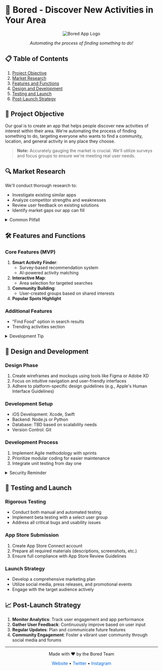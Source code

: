 # 🎉 Bored - Discover New Activities in Your Area

<div align="center">
  <img src="https://via.placeholder.com/150" alt="Bored App Logo">
  <p><em>Automating the process of finding something to do!</em></p>
</div>

## 📋 Table of Contents
1. [Project Objective](#-project-objective)
2. [Market Research](#-market-research)
3. [Features and Functions](#-features-and-functions)
4. [Design and Development](#-design-and-development)
5. [Testing and Launch](#-testing-and-launch)
6. [Post-Launch Strategy](#-post-launch-strategy)

## 🎯 Project Objective

Our goal is to create an app that helps people discover new activities of interest within their area. We're automating the process of finding something to do, targeting everyone who wants to find a community, location, and general activity in any place they choose.

> **Note:** Accurately gauging the market is crucial. We'll utilize surveys and focus groups to ensure we're meeting real user needs.

## 🔍 Market Research

We'll conduct thorough research to:
- Investigate existing similar apps
- Analyze competitor strengths and weaknesses
- Review user feedback on existing solutions
- Identify market gaps our app can fill

<details>
<summary>Common Pitfall</summary>
Avoid relying solely on assumptions. We'll document all findings in a comprehensive report.
</details>

## 🛠 Features and Functions

### Core Features (MVP)
1. **Smart Activity Finder**: 
   - Survey-based recommendation system
   - AI-powered activity matching
2. **Interactive Map**:
   - Area selection for targeted searches
3. **Community Building**:
   - User-created groups based on shared interests
4. **Popular Spots Highlight**

### Additional Features
- "Find Food" option in search results
- Trending activities section

<details>
<summary>Development Tip</summary>
We'll focus on these core features for our MVP, expanding later to avoid scope creep.
</details>

## 🎨 Design and Development

### Design Phase
1. Create wireframes and mockups using tools like Figma or Adobe XD
2. Focus on intuitive navigation and user-friendly interfaces
3. Adhere to platform-specific design guidelines (e.g., Apple's Human Interface Guidelines)

### Development Setup
- iOS Development: Xcode, Swift
- Backend: Node.js or Python
- Database: TBD based on scalability needs
- Version Control: Git

### Development Process
1. Implement Agile methodology with sprints
2. Prioritize modular coding for easier maintenance
3. Integrate unit testing from day one

<details>
<summary>Security Reminder</summary>
Implement robust data security measures early to ensure user privacy and regulatory compliance.
</details>

## 🚀 Testing and Launch

### Rigorous Testing
- Conduct both manual and automated testing
- Implement beta testing with a select user group
- Address all critical bugs and usability issues

### App Store Submission
1. Create App Store Connect account
2. Prepare all required materials (descriptions, screenshots, etc.)
3. Ensure full compliance with App Store Review Guidelines

### Launch Strategy
- Develop a comprehensive marketing plan
- Utilize social media, press releases, and promotional events
- Engage with the target audience actively

## 📈 Post-Launch Strategy

1. **Monitor Analytics**: Track user engagement and app performance
2. **Gather User Feedback**: Continuously improve based on user input
3. **Regular Updates**: Plan and communicate future features
4. **Community Engagement**: Foster a vibrant user community through social media and forums

---

<div align="center">
  <p>Made with ❤️ by the Bored Team</p>
  <a href="#" style="text-decoration: none; color: #0366d6;">Website</a> • 
  <a href="#" style="text-decoration: none; color: #0366d6;">Twitter</a> • 
  <a href="#" style="text-decoration: none; color: #0366d6;">Instagram</a>
</div>
